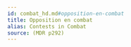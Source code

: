 ```yaml
---
id: combat_hd.md#opposition-en-combat
title: Opposition en combat
alias: Contests in Combat
source: (MDR p292)
---
```


